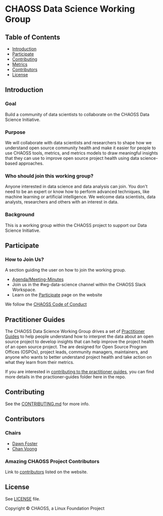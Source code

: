 # CHAOSS Data Science Working Group

## Table of Contents

- [Introduction](#introduction)
- [Participate](#participate)
- [Contributing](#contributing)
- [Metrics](#metrics)
- [Contributors](#contributors)
- [License](#license)

## Introduction

### Goal

Build a community of data scientists to collaborate on the CHAOSS Data Science Initiative.

### Purpose

We will collaborate with data scientists and researchers to shape how we understand open source community health and make it easier for people to use CHAOSS tools, metrics, and metrics models to draw meaningful insights that they can use to improve open source project health using data science-based approaches.

### Who should join this working group?

Anyone interested in data science and data analysis can join. You don't need to be an expert or know how to perform advanced techniques, like machine learning or artificial intelligence. We welcome data scientists, data analysts, researchers and others with an interest in data.

### Background

This is a working group within the CHAOSS project to support our Data Science Initiative.

## Participate

### How to Join Us?

A section guiding the user on how to join the working group.

- [Agenda/Meeting-Minutes](https://docs.google.com/document/d/1jkAfGt97OGRwcdEn8hh5YyHQwoXRnOW96ikc_Aluo6M/edit)
- Join us in the #wg-data-science channel within the CHAOSS Slack Workspace.
- Learn on the [Participate](https://chaoss.community/participate/) page on the website

We follow the [CHAOSS Code of Conduct](https://github.com/chaoss/governance/blob/master/code-of-conduct.md)

## Practitioner Guides

The CHAOSS Data Science Working Group drives a set of [Practitioner Guides](https://chaoss.community/about-chaoss-practitioner-guides/) to help people understand how to interpret the data about an open source project to develop insights that can help improve the project health of an open source project. The are designed for Open Source Program Offices (OSPOs), project leads, community managers, maintainers, and anyone who wants to better understand project health and take action on what they learn from their metrics.

If you are interested in [contributing to the practitioner guides](https://github.com/chaoss/wg-data-science/tree/main/practitioner-guides), you can find more details in the practioner-guides folder here in the repo.

## Contributing

See the [CONTRIBUTING.md](CONTRIBUTING.md) for more info.

## Contributors

### Chairs

- [Dawn Foster](https://github.com/geekygirldawn)
- [Chan Voong](https://github.com/voongc)

### Amazing CHAOSS Project Contributors

Link to [contributors](https://chaoss.community/metrics/#user-content-chaoss-contributors-include) listed on the website.

## License

See [LICENSE](LICENSE) file.

Copyright © CHAOSS, a Linux Foundation Project
